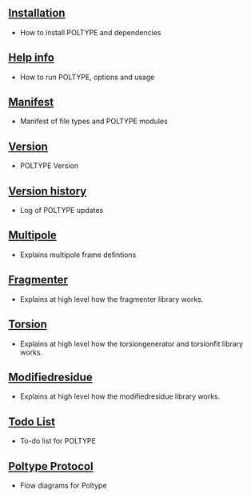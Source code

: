 
## [Installation](README_INSTALL.MD)
  * How to install POLTYPE and dependencies
## [Help info](README_HELP.MD)
  * How to run POLTYPE, options and usage
## [Manifest](README_MANIFEST.MD)
  * Manifest of file types and POLTYPE modules
## [Version](README_VERSION.MD)
  * POLTYPE Version
## [Version history](README_VERSIONHISTORY.MD)
  * Log of POLTYPE updates
## [Multipole](README_MULTIPOLE.MD)
  * Explains multipole frame defintions
## [Fragmenter](README_FRAGMENTER.MD)
  * Explains at high level how the fragmenter library works.
## [Torsion](README_TORSION.MD)
  * Explains at high level how the torsiongenerator and torsionfit library works.
## [Modifiedresidue](README_MODIFIEDRESIDUE.MD)
  * Explains at high level how the modifiedresidue library works.
## [Todo List](README_TODO.MD)
  * To-do list for POLTYPE
## [Poltype Protocol](README_PROTOCOL.MD)
  * Flow diagrams for Poltype
